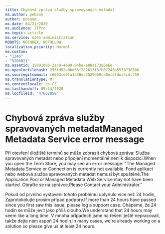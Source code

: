 ```yaml
---
title: Chybová zpráva služby spravovaných metadat
ms.author: pebaum
author: pebaum
ms.date: 04/21/2020
ms.audience: ITPro
ms.topic: article
ms.service: o365-administration
ROBOTS: NOINDEX, NOFOLLOW
localization_priority: Normal
ms.custom:
- "1246"
- "5200021"
ms.assetid: 15091086-2ac9-4e99-94be-a08a17386e6e
ms.openlocfilehash: 255fd52e0bd63f282613f3fb07240a5530738506
ms.sourcegitcommit: c6692ce0fa1358ec3529e59ca0ecdfdea4cdc759
ms.translationtype: MT
ms.contentlocale: cs-CZ
ms.lasthandoff: 09/14/2020
ms.locfileid: "47662858"
---
```

# <a name="managed-metadata-service-error-message"></a><span data-ttu-id="7dfc7-102">Chybová zpráva služby spravovaných metadat</span><span class="sxs-lookup"><span data-stu-id="7dfc7-102">Managed Metadata Service error message</span></span>

<span data-ttu-id="7dfc7-103">Při otevření úložiště termínů se může zobrazit chybová zpráva: Služba spravovaných metadat nebo připojení momentálně není k dispozici.</span><span class="sxs-lookup"><span data-stu-id="7dfc7-103">When you open the Term Store, you may see an error message: "The Managed Metadata Service or Connection is currently not available.</span></span> <span data-ttu-id="7dfc7-104">Fond aplikací nebo webová služba spravovaných metadat nemusí být spuštěné.</span><span class="sxs-lookup"><span data-stu-id="7dfc7-104">The Application Pool or Managed Metadata Web Service may not have been started.</span></span> <span data-ttu-id="7dfc7-105">Obraťte se na správce.</span><span class="sxs-lookup"><span data-stu-id="7dfc7-105">Please Contact your Administrator."</span></span>
  
<span data-ttu-id="7dfc7-106">Pokud od prvního vystavení tohoto problému uplynulo více než 24 hodin, Zaprotokolujte prosím případ podpory.</span><span class="sxs-lookup"><span data-stu-id="7dfc7-106">If more than 24 hours have passed since you first saw this issue, please log a support case.</span></span> <span data-ttu-id="7dfc7-107">Chápeme, že 24 hodin se může jevit jako příliš dlouho.</span><span class="sxs-lookup"><span data-stu-id="7dfc7-107">We understand that 24 hours may seem like a long time.</span></span> <span data-ttu-id="7dfc7-108">V mnoha případech jsme na řešení ještě nepracovali, takže dejte nám aspoň 24 hodin.</span><span class="sxs-lookup"><span data-stu-id="7dfc7-108">In many cases, we're already working on a solution so please give us at least 24 hours.</span></span>
  